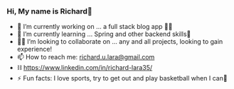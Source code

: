 ### Hi, My name is Richard😬



- 🔭 I’m currently working on ... a full stack blog app 👨‍💻
- 🌱 I’m currently learning ... Spring and other backend skills🌱
- 🙇‍♂️ I’m looking to collaborate on ... any and all projects, looking to gain experience!
- 📫 How to reach me: richard.u.lara@gmail.com
- ⛓ https://www.linkedin.com/in/richard-lara35/
- ⚡ Fun facts: I love sports, try to get out and play basketball when I can🏀


